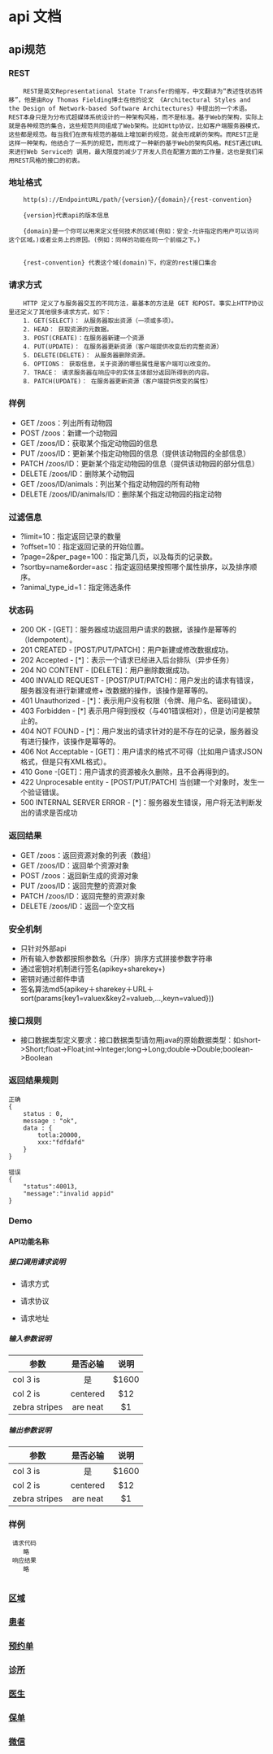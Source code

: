 # api 文档
## api规范
### REST

```
	REST是英文Representational State Transfer的缩写，中文翻译为“表述性状态转移”，他是由Roy Thomas Fielding博士在他的论文 《Architectural Styles and the Design of Network-based Software Architectures》中提出的一个术语。REST本身只是为分布式超媒体系统设计的一种架构风格，而不是标准。基于Web的架构，实际上就是各种规范的集合，这些规范共同组成了Web架构。比如Http协议，比如客户端服务器模式，这些都是规范。每当我们在原有规范的基础上增加新的规范，就会形成新的架构。而REST正是这样一种架构，他结合了一系列的规范，而形成了一种新的基于Web的架构风格。REST通过URL来进行Web Service的 调用，最大限度的减少了开发人员在配置方面的工作量，这也是我们采用REST风格的接口的初衷。
```
### 地址格式

```
	http(s)://EndpointURL/path/{version}/{domain}/{rest-convention}
	
	{version}代表api的版本信息
		{domain}是一个你可以用来定义任何技术的区域(例如：安全-允许指定的用户可以访问这个区域。)或者业务上的原因。(例如：同样的功能在同一个前缀之下。)
		{rest-convention} 代表这个域(domain)下，约定的rest接口集合
```
### 请求方式

```
	HTTP 定义了与服务器交互的不同方法，最基本的方法是 GET 和POST。事实上HTTP协议里还定义了其他很多请求方式，如下：	1. GET(SELECT)： 从服务器取出资源（一项或多项）。	2. HEAD： 获取资源的元数据。	3. POST(CREATE)：在服务器新建一个资源	4. PUT(UPDATE)： 在服务器更新资源（客户端提供改变后的完整资源）	5. DELETE(DELETE)： 从服务器删除资源。	6. OPTIONS： 获取信息，关于资源的哪些属性是客户端可以改变的。	7. TRACE： 请求服务器在响应中的实体主体部分返回所得到的内容。	8. PATCH(UPDATE)： 在服务器更新资源（客户端提供改变的属性）
```
### 样例
+ GET /zoos：列出所有动物园
+ POST /zoos：新建一个动物园
+ GET /zoos/ID：获取某个指定动物园的信息
+ PUT /zoos/ID：更新某个指定动物园的信息（提供该动物园的全部信息）
+ PATCH /zoos/ID：更新某个指定动物园的信息（提供该动物园的部分信息）
+ DELETE /zoos/ID：删除某个动物园
+ GET /zoos/ID/animals：列出某个指定动物园的所有动物
+ DELETE /zoos/ID/animals/ID：删除某个指定动物园的指定动物

### 过滤信息
+ ?limit=10：指定返回记录的数量
+ ?offset=10：指定返回记录的开始位置。
+ ?page=2&per_page=100：指定第几页，以及每页的记录数。
+ ?sortby=name&order=asc：指定返回结果按照哪个属性排序，以及排序顺序。
+ ?animal_type_id=1：指定筛选条件

### 状态码
+ 200 OK - [GET]：服务器成功返回用户请求的数据，该操作是幂等的（Idempotent）。
+ 201 CREATED - [POST/PUT/PATCH]：用户新建或修改数据成功。
+ 202 Accepted - [*]：表示一个请求已经进入后台排队（异步任务）
+ 204 NO CONTENT - [DELETE]：用户删除数据成功。
+ 400 INVALID REQUEST - [POST/PUT/PATCH]：用户发出的请求有错误，服务器没有进行新建或修+ 改数据的操作，该操作是幂等的。
+ 401 Unauthorized - [*]：表示用户没有权限（令牌、用户名、密码错误）。
+ 403 Forbidden - [*] 表示用户得到授权（与401错误相对），但是访问是被禁止的。
+ 404 NOT FOUND - [*]：用户发出的请求针对的是不存在的记录，服务器没有进行操作，该操作是幂等的。
+ 406 Not Acceptable - [GET]：用户请求的格式不可得（比如用户请求JSON格式，但是只有XML格式）。
+ 410 Gone -[GET]：用户请求的资源被永久删除，且不会再得到的。
+ 422 Unprocesable entity - [POST/PUT/PATCH] 当创建一个对象时，发生一个验证错误。
+ 500 INTERNAL SERVER ERROR - [*]：服务器发生错误，用户将无法判断发出的请求是否成功

### 返回结果
+ GET /zoos：返回资源对象的列表（数组）
+ GET /zoos/ID：返回单个资源对象
+ POST /zoos：返回新生成的资源对象
+ PUT /zoos/ID：返回完整的资源对象
+ PATCH /zoos/ID：返回完整的资源对象
+ DELETE /zoos/ID：返回一个空文档

### 安全机制
+ 只针对外部api
+ 所有输入参数都按照参数名（升序）排序方式拼接参数字符串
+ 通过密钥对机制进行签名(apikey+sharekey+)
+ 密钥对通过邮件申请
+ 签名算法md5(apikey＋sharekey＋URL＋sort(params{key1=valuex&key2=valueb,...,keyn=valued}))
### 接口规则
+ 接口数据类型定义要求：接口数据类型请勿用java的原始数据类型：如short->Short;float->Float;int->Integer;long->Long;double->Double;boolean->Boolean

### 返回结果规则

	
```
正确
{	status : 0,	message : "ok",	data : {		totla:20000,
		xxx:"fdfdafd"	}}

错误
{
	"status":40013,
	"message":"invalid appid"
}
```

### Demo

#### API功能名称

##### 接口调用请求说明
+ 请求方式

+ 请求协议

+ 请求地址

##### 输入参数说明

| 参数        | 是否必输       | 说明           | 
| ------------- |:-------------:|:-------------:|
| col 3 is      | 是            | $1600 |
| col 2 is      | centered      |   $12 |
| zebra stripes | are neat      |    $1 |

##### 输出参数说明

| 参数        | 是否必输       | 说明           | 
| ------------- |:-------------:|:-------------:|
| col 3 is      | 是            | $1600 |
| col 2 is      | centered      |   $12 |
| zebra stripes | are neat      |    $1 |

### 样例

```
 请求代码
 	略
 响应结果
 	略
 
```
### [区域](api/district/README.md)
### [患者](api/patient/README.md)
### [预约单](api/booking/README.md)
### [诊所](api/clinic/README.md)
### [医生](api/dentist/README.md)
### [保单](api/policy/README.md)
### [微信](api/wechat/README.md)
